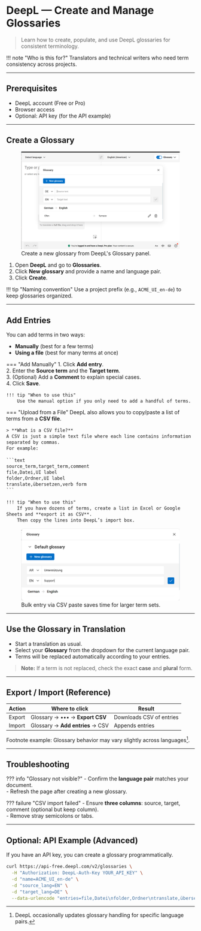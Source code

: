 # DeepL — Create and Manage Glossaries

> Learn how to create, populate, and use DeepL glossaries for consistent terminology.

!!! note "Who is this for?"
    Translators and technical writers who need term consistency across projects.

---

## Prerequisites

- DeepL account (Free or Pro)
- Browser access  
- Optional: API key (for the API example)

---

## Create a Glossary

<figure>
  <img src="images/create-glossary.png" alt="DeepL Glossary creation dialog">
  <figcaption>Create a new glossary from DeepL's Glossary panel.</figcaption>
</figure>

1. Open **DeepL** and go to **Glossaries**.
2. Click **New glossary** and provide a name and language pair.
3. Click **Create**.

!!! tip "Naming convention"
    Use a project prefix (e.g., `ACME_UI_en-de`) to keep glossaries organized.

---

## Add Entries

You can add terms in two ways:  
- **Manually** (best for a few terms)  
- **Using a file** (best for many terms at once)

=== "Add Manually"
    1. Click **Add entry**.  
    2. Enter the **Source term** and the **Target term**.  
    3. (Optional) Add a **Comment** to explain special cases.  
    4. Click **Save**.

    !!! tip "When to use this"
        Use the manual option if you only need to add a handful of terms.

=== "Upload from a File"
    DeepL also allows you to copy/paste a list of terms from a **CSV file**.

    > **What is a CSV file?**  
    A CSV is just a simple text file where each line contains information separated by commas.  
    For example:

    ```text
    source_term,target_term,comment
    file,Datei,UI label
    folder,Ordner,UI label
    translate,übersetzen,verb form
    ```

    !!! tip "When to use this"
        If you have dozens of terms, create a list in Excel or Google Sheets and **export it as CSV**.  
        Then copy the lines into DeepL’s import box.


<figure>
  <img src="images/add-entries.png" alt="Adding glossary entries in DeepL">
  <figcaption>Bulk entry via CSV paste saves time for larger term sets.</figcaption>
</figure>

---

## Use the Glossary in Translation

- Start a translation as usual.  
- Select your **Glossary** from the dropdown for the current language pair.  
- Terms will be replaced automatically according to your entries.

> **Note:** If a term is not replaced, check the exact **case** and **plural** form.

---

## Export / Import (Reference)

| Action   | Where to click                    | Result                    |
|---------|-----------------------------------|---------------------------|
| Export  | Glossary → ••• → **Export CSV**   | Downloads CSV of entries  |
| Import  | Glossary → **Add entries** → CSV  | Appends entries           |

Footnote example: Glossary behavior may vary slightly across languages[^1].

[^1]: DeepL occasionally updates glossary handling for specific language pairs.

---

## Troubleshooting

??? info "Glossary not visible?"
    - Confirm the **language pair** matches your document.  
    - Refresh the page after creating a new glossary.

??? failure "CSV import failed"
    - Ensure **three columns**: source, target, comment (optional but keep column).  
    - Remove stray semicolons or tabs.

---

## Optional: API Example (Advanced)

If you have an API key, you can create a glossary programmatically.

```bash
curl https://api-free.deepl.com/v2/glossaries \
  -H "Authorization: DeepL-Auth-Key YOUR_API_KEY" \
  -d "name=ACME_UI_en-de" \
  -d "source_lang=EN" \
  -d "target_lang=DE" \
  --data-urlencode "entries=file,Datei\nfolder,Ordner\ntranslate,übersetzen"
